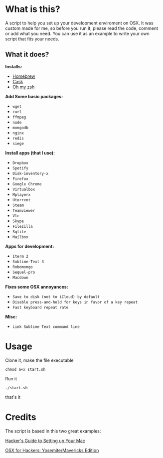 # What is this?
A script to help you set up your development enviroment on OSX. It was custom made for me, so before you run it, please read the code, comment or add what you need. You can use it as an example to write your own script that fits your needs.

## What it does?
**Installs:**
- [Homebrew](http://brew.sh/) 
- [Cask](http://caskroom.io/)
- [Oh my zsh](http://ohmyz.sh/)

**Add Some basic packages:**

- `wget`
- `curl`
- `ffmpeg`
- `node`
- `mongodb`
- `nginx`
- `redis`
- `siege`

**Install apps (that I use):**

- `Dropbox`
- `Spotify`
- `Disk-inventory-x`
- `Firefox`
- `Google Chrome`
- `Virtualbox`
- `Mplayerx`
- `Utorrent`
- `Steam`
- `Teamviewer`
- `Vlc`
- `Skype`
- `Filezilla`
- `Sqlite`
- `Mailbox`

**Apps for development:**

- `Iterm 2`
- `Sublime-Text 3`
- `Robomongo`
- `Sequel-pro`
- `Macdown`

**Fixes some OSX annoyances:**

- `Save to disk (not to iCloud) by default`
- `Disable press-and-hold for keys in favor of a key repeat`
- `Fast keyboard repeat rate` 

**Misc:**
- `Link Sublime Text command line`

# Usage

Clone it, make the file executable

`chmod a+x start.sh`

Run it

`./start.sh`

that's it

# Credits
The script is based in this two great examples:

[Hacker's Guide to Setting up Your Mac](http://lapwinglabs.com/blog/hacker-guide-to-setting-up-your-mac)

[OSX for Hackers: Yosemite/Mavericks Edition](https://gist.github.com/brandonb927/3195465)